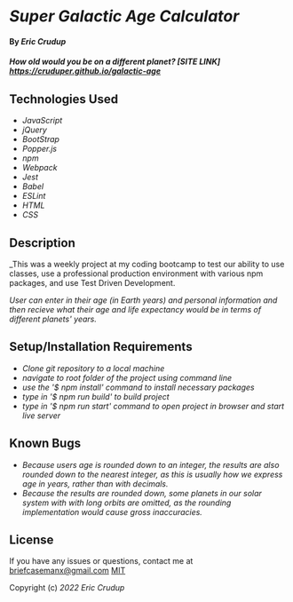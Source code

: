 # _Super Galactic Age Calculator_

#### By _**Eric Crudup**_

#### _How old would you be on a different planet? [SITE LINK] https://cruduper.github.io/galactic-age_

## Technologies Used


* _JavaScript_
* _jQuery_
* _BootStrap_
* _Popper.js_
* _npm_
* _Webpack_
* _Jest_
* _Babel_
* _ESLint_
* _HTML_
* _CSS_


## Description

_This was a weekly project at my coding bootcamp to test our ability to use classes, use a professional production environment with various npm packages, and use Test Driven Development. 

_User can enter in their age (in Earth years) and personal information and then recieve what their age and life expectancy would be in terms of different planets' years._

## Setup/Installation Requirements

* _Clone git repository to a local machine_
* _navigate to root folder of the project using command line_
* _use the '$ npm install' command to install necessary packages_
* _type in '$ npm run build' to build project_
* _type in '$ npm run start' command to open project in browser and start live server_

## Known Bugs

* _Because users age is rounded down to an integer, the results are also rounded down to the nearest integer, as this is usually how we express age in years, rather than with decimals._
* _Because the results are rounded down, some planets in our solar system with with long orbits are omitted, as the rounding implementation would cause gross inaccuracies._

## License

If you have any issues or questions, contact me at briefcasemanx@gmail.com
[MIT](https://opensource.org/licenses/MIT)

Copyright (c) _2022_  _Eric Crudup_
